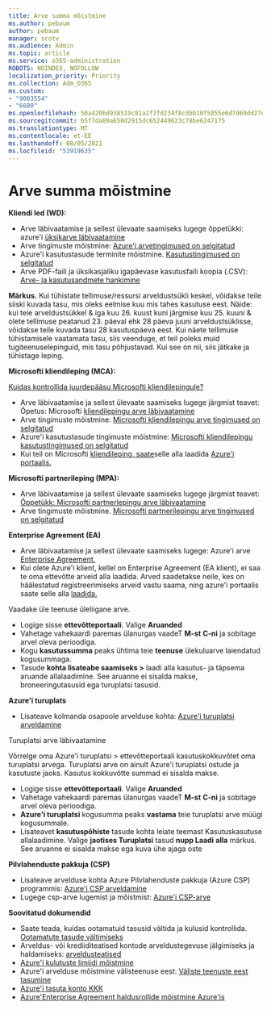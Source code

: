 ```yaml
---
title: Arve summa mõistmine
ms.author: pebaum
author: pebaum
manager: scotv
ms.audience: Admin
ms.topic: article
ms.service: o365-administration
ROBOTS: NOINDEX, NOFOLLOW
localization_priority: Priority
ms.collection: Adm_O365
ms.custom:
- "9003554"
- "6680"
ms.openlocfilehash: 50a420bd938519c81a1f7fd234f8cdbb10f5855e6d7d69dd27e261ebc7e0c091
ms.sourcegitcommit: b5f7da89a650d2915dc652449623c78be6247175
ms.translationtype: MT
ms.contentlocale: et-EE
ms.lasthandoff: 08/05/2021
ms.locfileid: "53919635"
---
```

# <a name="understand-billing-amount"></a>Arve summa mõistmine

**Kliendi led (WD):**

- Arve läbivaatamise ja sellest ülevaate saamiseks lugege õppetükki: azure'i [üksikarve läbivaatamine](https://docs.microsoft.com/azure/cost-management-billing/understand/review-individual-bill?WT.mc_id=Portal-Microsoft_Azure_Support)
- Arve tingimuste mõistmine: [Azure'i arvetingimused on selgitatud](https://docs.microsoft.com/azure/cost-management-billing/understand/understand-invoice?WT.mc_id=Portal-Microsoft_Azure_Support)
- Azure'i kasutustasude terminite mõistmine. [Kasutustingimused on selgitatud](https://docs.microsoft.com/azure/cost-management-billing/understand/understand-usage?WT.mc_id=Portal-Microsoft_Azure_Support)
- Arve PDF-faili ja üksikasjaliku igapäevase kasutusfaili koopia (.CSV): [Arve- ja kasutusandmete hankimine](https://docs.microsoft.com/azure/billing/billing-download-azure-invoice-daily-usage-date?WT.mc_id=Portal-Microsoft_Azure_Support)

**Märkus.** Kui tühistate tellimuse/ressursi arveldustsükli keskel, võidakse teile siiski kuvada tasu, mis oleks eelmise kuu mis tahes kasutuse eest. Näide: kui teie arveldustsükkel & iga kuu 26. kuust kuni järgmise kuu 25. kuuni & olete tellimuse peatanud 23. päeval ehk 28 päeva juuni arveldustsüklisse, võidakse teile kuvada tasu 28 kasutuspäeva eest. Kui näete tellimuse tühistamisele vaatamata tasu, siis veenduge, et teil poleks muid tugiteenuselepinguid, mis tasu põhjustavad. Kui see on nii, siis jätkake ja tühistage leping.

**Microsofti kliendileping (MCA):**

[Kuidas kontrollida juurdepääsu Microsofti kliendilepingule?](https://docs.microsoft.com/azure/cost-management-billing/manage/download-azure-invoice-daily-usage-date?WT.mc_id=Portal-Microsoft_Azure_Support#check-access-to-a-microsoft-customer-agreement)

- Arve läbivaatamise ja sellest ülevaate saamiseks lugege järgmist teavet: Õpetus: Microsofti [kliendilepingu arve läbivaatamine](https://docs.microsoft.com/azure/cost-management-billing/understand/review-customer-agreement-bill?WT.mc_id=Portal-Microsoft_Azure_Support)
- Arve tingimuste mõistmine: [Microsofti kliendilepingu arve tingimused on selgitatud](https://docs.microsoft.com/azure/cost-management-billing/understand/mca-understand-your-invoice?WT.mc_id=Portal-Microsoft_Azure_Support)
- Azure'i kasutustasude tingimuste mõistmine: [Microsofti kliendilepingu kasutustingimused on selgitatud](https://docs.microsoft.com/azure/cost-management-billing/understand/mca-understand-your-usage?WT.mc_id=Portal-Microsoft_Azure_Support)
- Kui teil on Microsofti [kliendileping, saate](https://docs.microsoft.com/azure/cost-management-billing/manage/download-azure-invoice-daily-usage-date?WT.mc_id=Portal-Microsoft_Azure_Support#check-access-to-a-microsoft-customer-agreement)selle alla laadida [Azure'i portaalis.](https://portal.azure.com/)

**Microsofti partnerileping (MPA):**

- Arve läbivaatamise ja sellest ülevaate saamiseks lugege järgmist teavet: [Õppetükk: Microsofti partnerlepingu arve läbivaatamine](https://docs.microsoft.com/azure/cost-management-billing/understand/review-partner-agreement-bill?WT.mc_id=Portal-Microsoft_Azure_Support)
- Arve tingimuste mõistmine. [Microsofti partnerilepingu arve tingimused on selgitatud](https://docs.microsoft.com/azure/cost-management-billing/understand/mpa-invoice-terms?WT.mc_id=Portal-Microsoft_Azure_Support)

**Enterprise Agreement (EA)**

- Arve läbivaatamise ja sellest ülevaate saamiseks lugege: Azure'i arve [Enterprise Agreement.](https://docs.microsoft.com/azure/cost-management-billing/understand/review-enterprise-agreement-bill?WT.mc_id=Portal-Microsoft_Azure_Support)
- Kui olete Azure'i klient, kellel on Enterprise Agreement (EA klient), ei saa te oma ettevõtte arveid alla laadida. Arved saadetakse neile, kes on häälestatud registreerimiseks arveid vastu saama, ning azure'i portaalis saate selle alla [laadida.](https://portal.azure.com/)

Vaadake üle teenuse üleliigane arve.

- Logige sisse **ettevõtteportaali**. Valige **Aruanded**
- Vahetage vahekaardi paremas ülanurgas vaadeT **M-st** **C-ni** ja sobitage arvel oleva perioodiga.
- Kogu **kasutussumma** peaks ühtima teie **teenuse** ülekuluarve laiendatud kogusummaga.
- Tasude **kohta lisateabe saamiseks >** laadi alla kasutus- ja täpsema aruande allalaadimine. See aruanne ei sisalda makse, broneeringutasusid ega turuplatsi tasusid. 

**Azure'i turuplats**

- Lisateave kolmanda osapoole arvelduse kohta: [Azure'i turuplatsi arveldamine](https://docs.microsoft.com/azure/billing/billing-understand-your-azure-marketplace-charges?WT.mc_id=Portal-Microsoft_Azure_Support)

Turuplatsi arve läbivaatamine

Võrrelge oma Azure'i turuplatsi > ettevõtteportaali kasutuskokkuvõtet oma turuplatsi arvega. Turuplatsi arve on ainult Azure'i turuplatsi ostude ja kasutuste jaoks. Kasutus kokkuvõtte summad ei sisalda makse.

- Logige sisse **ettevõtteportaali**. Valige **Aruanded**
- Vahetage vahekaardi paremas ülanurgas vaadeT **M-st** **C-ni** ja sobitage arvel oleva perioodiga.
- **Azure'i turuplatsi** kogusumma peaks **vastama** teie turuplatsi arve müügi kogusummale.
- Lisateavet **kasutuspõhiste** tasude kohta leiate teemast Kasutuskasutuse allalaadimine. Valige **jaotises Turuplatsi** tasud **nupp Laadi** **alla** märkus. See aruanne ei sisalda makse ega kuva ühe ajaga oste

**Pilvlahenduste pakkuja (CSP)**

- Lisateave arvelduse kohta Azure Pilvlahenduste pakkuja (Azure CSP) programmis: [Azure'i CSP arveldamine](https://docs.microsoft.com/azure/cloud-solution-provider/billing/azure-csp-billing-overview?WT.mc_id=Portal-Microsoft_Azure_Support)
- Lugege csp-arve lugemist ja mõistmist: [Azure'i CSP-arve](https://docs.microsoft.com/azure/cloud-solution-provider/billing/azure-csp-invoice?WT.mc_id=Portal-Microsoft_Azure_Support)

**Soovitatud dokumendid**

- Saate teada, kuidas ootamatuid tasusid vältida ja kulusid kontrollida. [Ootamatute tasude vältimiseks](https://docs.microsoft.com/azure/cost-management-billing/manage/getting-started?WT.mc_id=Portal-Microsoft_Azure_Support)
- Arveldus- või krediiditeatised kontode arveldustegevuse jälgimiseks ja haldamiseks: [arveldusteatised](https://docs.microsoft.com/azure/cost-management-billing/costs/cost-mgt-alerts-monitor-usage-spending?WT.mc_id=Portal-Microsoft_Azure_Support)
- [Azure'i kulutuste limiidi mõistmine](https://docs.microsoft.com/azure/cost-management-billing/manage/spending-limit?WT.mc_id=Portal-Microsoft_Azure_Support)
- Azure'i arvelduse mõistmine välisteenuse eest: [Väliste teenuste eest tasumine](https://docs.microsoft.com/azure/cost-management-billing/understand/understand-azure-marketplace-charges?WT.mc_id=Portal-Microsoft_Azure_Support)
- [Azure'i tasuta konto KKK](https://azure.microsoft.com/free/free-account-faq/)
- [Azure'Enterprise Agreement haldusrollide mõistmine Azure'is](https://docs.microsoft.com/azure/cost-management-billing/manage/understand-ea-roles?WT.mc_id=Portal-Microsoft_Azure_Support)